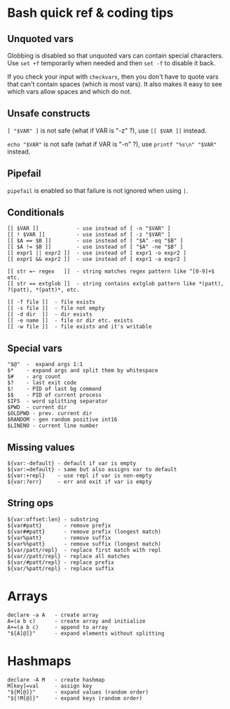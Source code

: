 # Bash quick ref & coding tips

## Unquoted vars

Globbing is disabled so that unquoted vars can contain
special characters. Use `set +f` temporarily when needed
and then `set -f` to disable it back.

If you check your input with `checkvars`, then you don't have to
quote vars that can't contain spaces (which is most vars).
It also makes it easy to see which vars allow spaces and which do not.

## Unsafe constructs

`[ "$VAR" ]` is not safe (what if VAR is "-z" ?), use `[[ $VAR ]]` instead.

`echo "$VAR"` is not safe (what if VAR is "-n" ?), use `printf "%s\n" "$VAR"` instead.

## Pipefail

`pipefail` is enabled so that failure is not ignored when using `|`.

## Conditionals

```
[[ $VAR ]]            - use instead of [ -n "$VAR" ]
[[ ! $VAR ]]          - use instead of [ -z "$VAR" ]
[[ $A == $B ]]        - use instead of [ "$A" -eq "$B" ]
[[ $A != $B ]]        - use instead of [ "$A" -ne "$B" ]
[[ expr1 || expr2 ]]  - use instead of [ expr1 -o expr2 ]
[[ expr1 && expr2 ]]  - use instead of [ expr1 -a expr2 ]

[[ str =~ regex   ]]  - string matches regex pattern like ^[0-9]+$ etc.
[[ str == extglob ]]  - string contains extglob pattern like *(patt), ?(patt), *(patt)*, etc.

[[ -f file ]]  - file exists
[[ -s file ]]  - file not empty
[[ -d dir  ]]  - dir exists
[[ -e name ]]  - file or dir etc. exists
[[ -w file ]]  - file exists and it's writable
```

## Special vars

```
"$@"  -  expand args 1:1
$*    - expand args and split them by whitespace
$#    - arg count
$?    - last exit code
$!    - PID of last bg command
$$    - PID of current process
$IFS  - word splitting separator
$PWD  - current dir
$OLDPWD - prev. current dir
$RANDOM - gen random positive int16
$LINENO - current line number
```

## Missing values

```
${var:-default} - default if var is empty
${var:=default} - same but also assigns var to default
${var:+repl}    - use repl if var is non-empty
${var:?err}     - err and exit if var is empty
```

## String ops

```
${var:offset:len} - substring
${var#patt}       - remove prefix
${var##patt}      - remove prefix (longest match)
${var%patt}       - remove suffix
${var%%patt}      - remove suffix (longest match)
${var/patt/repl}  - replace first match with repl
${var//patt/repl} - replace all matches
${var/#patt/repl} - replace prefix
${var/%patt/repl} - replace suffix
```

# Arrays

```
declare -a A   - create array
A=(a b c)      - create array and initialize
A+=(a b c)     - append to array
"${A[@]}"      - expand elements without splitting
```

# Hashmaps

```
declare -A M   - create hashmap
M[key]=val     - assign key
"${M[@]}"      - expand values (random order)
"${!M[@]}"     - expand keys (random order)
```
